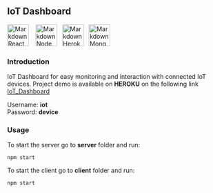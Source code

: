 ## IoT Dashboard
<img src="https://www.iconninja.com/files/332/243/605/react-js-react-logo-js-icon.png"
     alt="Markdown React icon"
     height="50px"
/>&nbsp;&nbsp;&nbsp;
<img src="https://nodejs.org/static/images/logos/nodejs-new-pantone-black.svg"
     alt="Markdown Node icon"
     height="50px"
/>&nbsp;&nbsp;
<img src="https://cdn.iconscout.com/icon/free/png-256/heroku-5-569467.png"
     alt="Markdown Heroku icon"
     height="50px"
/>&nbsp;&nbsp;
<img src="https://g.foolcdn.com/art/companylogos/mark/MDB.png"
     alt="Markdown Mongo icon"
     height="50px"
/>

### Introduction

IoT Dashboard for easy monitoring and interaction with connected IoT devices.
Project demo is available on **HEROKU** on the following link [IoT_Dashboard]( https://iot-sensor-dashboard.herokuapp.com/)

Username: **iot**</br>
Password: **device**

### Usage

To start the server go to **server** folder and run:
```
npm start
```

To start the client go to **client** folder and run:
```
npm start
```

